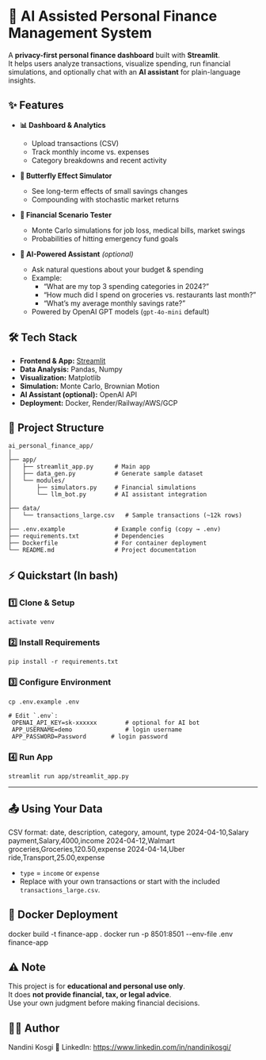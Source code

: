# 🧾 AI Assisted Personal Finance Management System  

A **privacy-first personal finance dashboard** built with **Streamlit**.  
It helps users analyze transactions, visualize spending, run financial simulations, and optionally chat with an **AI assistant** for plain-language insights.  



## ✨ Features  

- **📊 Dashboard & Analytics**  
  - Upload transactions (CSV)  
  - Track monthly income vs. expenses  
  - Category breakdowns and recent activity  

- **🦋 Butterfly Effect Simulator**  
  - See long-term effects of small savings changes  
  - Compounding with stochastic market returns  

- **🔮 Financial Scenario Tester**  
  - Monte Carlo simulations for job loss, medical bills, market swings  
  - Probabilities of hitting emergency fund goals  

- **🤖 AI-Powered Assistant** *(optional)*  
  - Ask natural questions about your budget & spending  
  - Example:  
    - “What are my top 3 spending categories in 2024?”  
    - “How much did I spend on groceries vs. restaurants last month?”  
    - “What’s my average monthly savings rate?”  
  - Powered by OpenAI GPT models (`gpt-4o-mini` default)
  


## 🛠️ Tech Stack  

- **Frontend & App:** [Streamlit](https://streamlit.io/)  
- **Data Analysis:** Pandas, Numpy  
- **Visualization:** Matplotlib  
- **Simulation:** Monte Carlo, Brownian Motion  
- **AI Assistant (optional):** OpenAI API  
- **Deployment:** Docker, Render/Railway/AWS/GCP  



## 📂 Project Structure  

```
ai_personal_finance_app/
│
├── app/
│   ├── streamlit_app.py      # Main app
│   ├── data_gen.py           # Generate sample dataset
│   └── modules/
│       ├── simulators.py     # Financial simulations
│       └── llm_bot.py        # AI assistant integration
│
├── data/
│   └── transactions_large.csv   # Sample transactions (~12k rows)
│
├── .env.example              # Example config (copy → .env)
├── requirements.txt          # Dependencies
├── Dockerfile                # For container deployment
└── README.md                 # Project documentation
```



## ⚡ Quickstart (In bash) 


### 1️⃣ Clone & Setup 
    activate venv

### 2️⃣ Install Requirements  
    pip install -r requirements.txt

### 3️⃣ Configure Environment  
    cp .env.example .env

    # Edit `.env`:
     OPENAI_API_KEY=sk-xxxxxx        # optional for AI bot
     APP_USERNAME=demo               # login username
     APP_PASSWORD=Password       # login password

### 4️⃣ Run App  
    streamlit run app/streamlit_app.py
---


## 📤 Using Your Data  

CSV format:
date, description, category, amount, type
2024-04-10,Salary payment,Salary,4000,income
2024-04-12,Walmart groceries,Groceries,120.50,expense
2024-04-14,Uber ride,Transport,25.00,expense


- `type` = `income` or `expense`  
- Replace with your own transactions or start with the included `transactions_large.csv`.  



## 🐳 Docker Deployment 

docker build -t finance-app .
docker run -p 8501:8501 --env-file .env finance-app



## ⚠️ Note  

This project is for **educational and personal use only**.  
It does **not provide financial, tax, or legal advice**.  
Use your own judgment before making financial decisions.  


## 👩‍💻 Author

Nandini Kosgi
  🔗 LinkedIn: https://www.linkedin.com/in/nandinikosgi/
